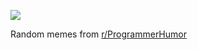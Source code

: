 ![](https://preview.redd.it/rhabiog8psyd1.png?width=320&crop=smart&auto=webp&s=a73d5ac7fda713f55078a20544f96715ad69092f)

 Random memes from [r/ProgrammerHumor](https://www.reddit.com/r/ProgrammerHumor/)
